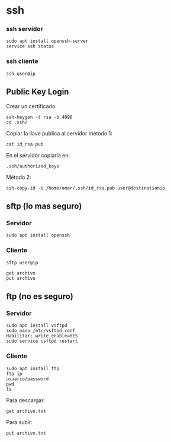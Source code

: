# ssh
### ssh servidor
```
sudo apt install openssh-server
service ssh status
```
### ssh cliente
```
ssh user@ip
```

## Public Key Login
Crear un certificado:
```
ssh-keygen -t rsa -b 4096
cd .ssh/
```
Copiar la llave publica al servidor método 1:
```
cat id_rsa.pub
```
En el servidor copiarla en:
```
.ssh/authorized_keys
```
Método 2:
```
ssh-copy-id -i /home/omar/.ssh/id_rsa.pub user@destinationip
```
## sftp (lo mas seguro)
### Servidor
```
sudo apt install openssh
```
### Cliente
```
sftp user@ip
```
```
get archivo
put archivo
```
## ftp (no es seguro)
### Servidor
```
sudo apt install vsftpd
sudo nano /etc/vsftpd.conf
Habilitar: write_enable=YES
sudo service csftpd restart
```
### Cliente
```
sudo apt install ftp
ftp ip
usuario/password
pwd
ls
```
Para descargar:
```
get archivo.txt
```
Para subir:
```
put archivo.txt
```
